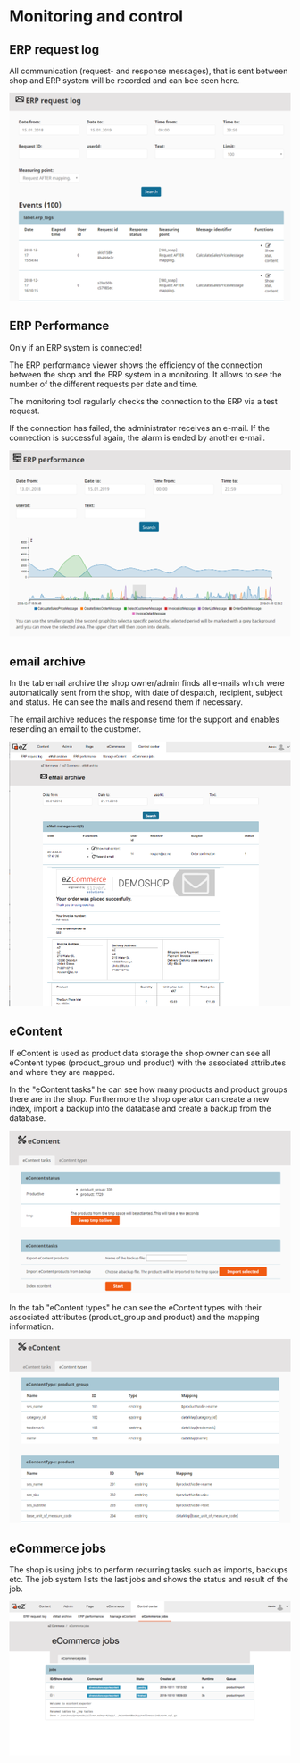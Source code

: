 # Monitoring and control

## ERP request log

All communication (request- and response messages), that is sent between shop and ERP system will be recorded and can bee seen here.

![](img/ERPRequest_Log.png)

## ERP Performance

Only if an ERP system is connected!

The ERP performance viewer shows the efficiency of the connection between the shop and the ERP system in a monitoring. It allows to see the number of the different requests per date and time.

The monitoring tool regularly checks the connection to the ERP via a test request.

If the connection has failed, the administrator receives an e-mail. If the connection is successful again, the alarm is ended by another e-mail.

![](img/ERP_performance.png)

## email archive

In the tab email archive the shop owner/admin finds all e-mails which were automatically sent from the shop, with date of despatch, recipient, subject and status. He can see the mails and resend them if necessary.

The email archive reduces the response time for the support and enables resending an email to the customer.

![](img/image2018-11-21_9-31-12.png)

## eContent

If eContent is used as product data storage the shop owner can see all eContent types (product_group und product) with the associated attributes and where they are mapped.

In the "eContent tasks" he can see how many products and product groups there are in the shop. Furthermore the shop operator can create a new index, import a backup into the database and create a backup from the database.

![](img/eContent.png)

In the tab "eContent types" he can see the eContent types with their associated attributes (product_group and product) and the mapping information.

![](img/eContent_types.png)

## eCommerce jobs

The shop is using jobs to perform recurring tasks such as imports, backups etc. The job system lists the last jobs and shows the status and result of the job. 

![](img/image2018-10-30_20-5-31.png)
